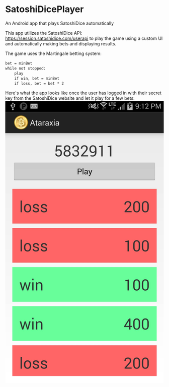 SatoshiDicePlayer
=================

An Android app that plays SatoshiDice automatically

This app utilizes the SatoshiDice API: https://session.satoshidice.com/userapi to play the game using a custom UI and automatically making bets and displaying results.

The game uses the Martingale betting system:
```
bet = minBet
while not stopped:
    play
    if win, bet = minBet
    if loss, bet = bet * 2
```

Here's what the app looks like once the user has logged in with their secret key from the SatoshiDice website and let it play for a few bets:
![Example UI](https://raw.githubusercontent.com/kschieck/SatoshiDicePlayer/master/pic2.png)

